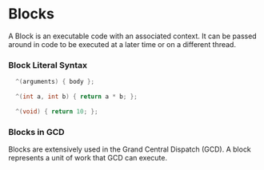 # Blocks

A Block is an executable code with an associated context. It can be passed around in code to be executed at a later time or on a different thread. 

### Block Literal Syntax

```Objective-C
  ^(arguments) { body };
  
  ^(int a, int b) { return a * b; };
  
  ^(void) { return 10; };
```

### Blocks in GCD

Blocks are extensively used in the Grand Central Dispatch (GCD). A block represents a unit of work that GCD can execute.


